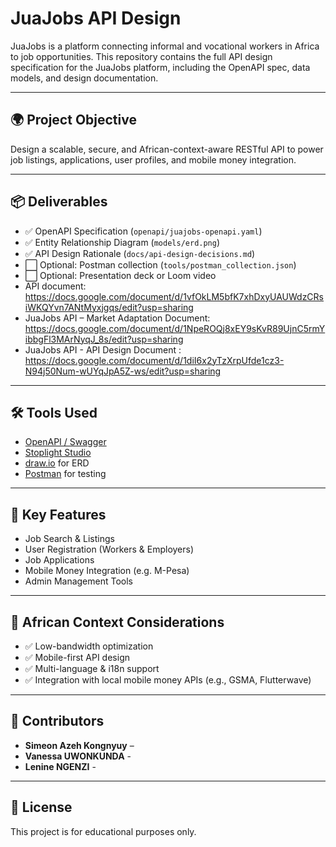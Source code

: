 # JuaJobs API Design

JuaJobs is a platform connecting informal and vocational workers in Africa to job opportunities. This repository contains the full API design specification for the JuaJobs platform, including the OpenAPI spec, data models, and design documentation.

---

## 🌍 Project Objective

Design a scalable, secure, and African-context-aware RESTful API to power job listings, applications, user profiles, and mobile money integration.

---

## 📦 Deliverables

- ✅ OpenAPI Specification (`openapi/juajobs-openapi.yaml`)
- ✅ Entity Relationship Diagram (`models/erd.png`)
- ✅ API Design Rationale (`docs/api-design-decisions.md`)
- ⬜ Optional: Postman collection (`tools/postman_collection.json`)
- ⬜ Optional: Presentation deck or Loom video
- API document: https://docs.google.com/document/d/1vfOkLM5bfK7xhDxyUAUWdzCRsiWKQYvn7ANtMyxjgqs/edit?usp=sharing
- JuaJobs API – Market Adaptation Document: https://docs.google.com/document/d/1NpeROQj8xEY9sKvR89UjnC5rmYibbgFl3MArNyqJ_8s/edit?usp=sharing
- JuaJobs API - API Design Document : https://docs.google.com/document/d/1diI6x2yTzXrpUfde1cz3-N94j50Num-wUYqJpA5Z-ws/edit?usp=sharing


---

## 🛠️ Tools Used

- [OpenAPI / Swagger](https://swagger.io/specification/)
- [Stoplight Studio](https://stoplight.io/open-source/studio/)
- [draw.io](https://draw.io) for ERD
- [Postman](https://www.postman.com/) for testing

---

## 📌 Key Features

- Job Search & Listings
- User Registration (Workers & Employers)
- Job Applications
- Mobile Money Integration (e.g. M-Pesa)
- Admin Management Tools

---

## 📱 African Context Considerations

- ✅ Low-bandwidth optimization
- ✅ Mobile-first API design
- ✅ Multi-language & i18n support
- ✅ Integration with local mobile money APIs (e.g., GSMA, Flutterwave)

---

## 🤝 Contributors

- **Simeon Azeh Kongnyuy** – 
- **Vanessa UWONKUNDA** -
- **Lenine NGENZI** -


---

## 📄 License

This project is for educational purposes only.
